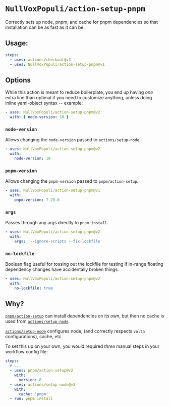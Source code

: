# `NullVoxPopuli/action-setup-pnpm`

Correctly sets up node, pnpm, and cache for pnpm dependencies so that installation can be as fast as it can be.

## Usage:

```yaml
steps:
  - uses: actions/checkout@v3
  - uses: NullVoxPopuli/action-setup-pnpm@v1
```

## Options

While this action is meant to reduce boilerplate,
you end up having _one_ extra line than optimal if you need to customize anything,
unless doing inline yaml-object syntax -- example:

```yaml
- uses: NullVoxPopuli/action-setup-pnpm@v2
  with: { node-version: 18 }
```

### `node-version`

Allows changing the `node-version` passed to `actions/setup-node`.

```yaml
- uses: NullVoxPopuli/action-setup-pnpm@v2
  with:
    node-version: 18
```

### `pnpm-version`

Allows changing the `pnpm-version` passed to `pnpm/action-setup`.

```yaml
- uses: NullVoxPopuli/action-setup-pnpm@v1
  with:
    pnpm-version: 7.29.0
```

### `args`

Passes through any args directly to `pnpm install`.

```yaml
- uses: NullVoxPopuli/action-setup-pnpm@v2
  with:
    args: '--ignore-scripts --fix-lockfile'
```

### `no-lockfile`

Boolean flag useful for tossing out the lockfile for testing if in-range floating dependency changes have accidentally broken things.

```yaml
- uses: NullVoxPopuli/action-setup-pnpm@v2
  with:
    no-lockfile: true
```

## Why?

[`pnpm/action-setup`](https://github.com/pnpm/action-setup/) can install dependencies on its own, but then no cache is used from [`actions/setup-node`](https://github.com/actions/setup-node).

[`actions/setup-node`](https://github.com/actions/setup-node) configures node, (and correctly respects `volta` configurations), cache, etc

To set this up on your own, you would required _three_ manual steps in your workflow config file:

```yaml
steps:
  # ...
  - uses: pnpm/action-setup@v2
    with:
      version: 8
  - uses: actions/setup-node@v3
    with:
      cache: 'pnpm'
  - run: pnpm install
```
